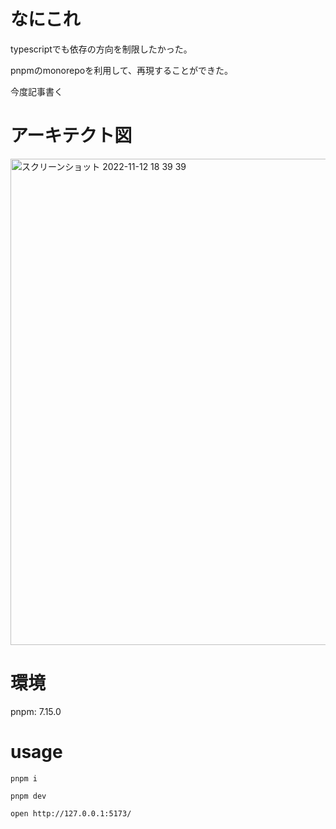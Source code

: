 # なにこれ
typescriptでも依存の方向を制限したかった。

pnpmのmonorepoを利用して、再現することができた。

今度記事書く

# アーキテクト図
<img width="778" alt="スクリーンショット 2022-11-12 18 39 39" src="https://user-images.githubusercontent.com/24515690/201468331-7c9e1a1c-a4e5-49c8-8c6d-e75e71f90fd3.png">

# 環境
pnpm: 7.15.0

# usage
`pnpm i`

`pnpm dev`

`open http://127.0.0.1:5173/`
